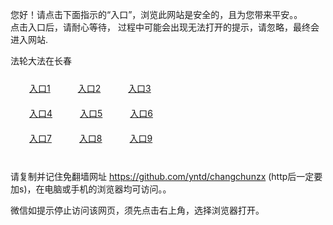 您好！请点击下面指示的“入口”，浏览此网站是安全的，且为您带来平安。。 <br/>
点击入口后，请耐心等待， 过程中可能会出现无法打开的提示，请忽略，最终会进入网站. </br>

法轮大法在长春<br/>
<div style="padding:10px"><a style="margin:20px" target="_blank" href="https://ds749u9csa20p.cloudfront.net/2Qpsp?xpjmt" id="ccLink1" rel="nofollow">入口1</a> <a target="_blank" style="margin:20px" href="https://d2q1ruzl554ex6.cloudfront.net/2Qpsp?bfbhiaxg" id="ccLink2" rel="nofollow">入口2</a> <a style="margin:20px" target="_blank" href="https://drs4wbl95kpyw.cloudfront.net/2Qpsp?krfxf" id="ccLink3" rel="nofollow">入口3</a></div>

<div style="padding:10px" ><a style="margin:20px" target="_blank" href="https://ds749u9csa20p.cloudfront.net/2Qpsp?xpjmt" id="ccLink4" rel="nofollow">入口4</a> <a style="margin:20px" href="https://d2q1ruzl554ex6.cloudfront.net/2Qpsp?bfbhiaxg" target="_blank" id="ccLink5" rel="nofollow">入口5</a> <a style="margin:20px" href="https://drs4wbl95kpyw.cloudfront.net/2Qpsp?krfxf" target="_blank" id="ccLink6" rel="nofollow">入口6</a></div>

<div style="padding:10px"><a style="margin:20px" target="_blank" href="https://ds749u9csa20p.cloudfront.net/2Qpsp?xpjmt" id="ccLink7" rel="nofollow">入口7</a> <a style="margin:20px" href="https://d2q1ruzl554ex6.cloudfront.net/2Qpsp?bfbhiaxg" target="_blank" id="ccLink8" rel="nofollow">入口8</a> <a style="margin:20px" target="_blank" href="https://drs4wbl95kpyw.cloudfront.net/2Qpsp?krfxf" id="ccLink9" rel="nofollow">入口9</a></div>

<br/>



请复制并记住免翻墙网址 https://github.com/yntd/changchunzx (http后一定要加s)，在电脑或手机的浏览器均可访问。。<br/>

微信如提示停止访问该网页，须先点击右上角，选择浏览器打开。
